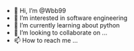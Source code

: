 - 👋 Hi, I’m @Wbb99
- 👀 I’m interested in software engineering 
- 🌱 I’m currently learning about python 
- 💞️ I’m looking to collaborate on ...
- 📫 How to reach me ...

<!---
Wbb99/Wbb99 is a ✨ special ✨ repository because its `README.md` (this file) appears on your GitHub profile.
You can click the Preview link to take a look at your changes.
--->
